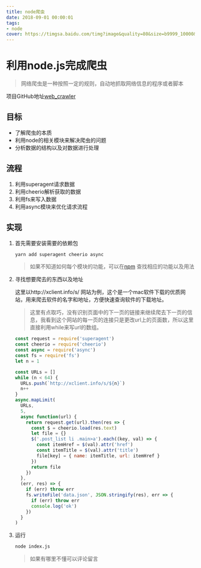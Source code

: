 ```yaml
---
title: node爬虫
date: 2018-09-01 00:00:01
tags:
- node
cover: https://timgsa.baidu.com/timg?image&quality=80&size=b9999_10000&sec=1537881891&di=6e0a7e43aefa2170f5cb07792f7fb73a&imgtype=jpg&er=1&src=http%3A%2F%2Fjohnharbison.net%2Fwp-content%2Fuploads%2F2014%2F02%2Fnode.png
---
```


# 利用node.js完成爬虫

> 网络爬虫是一种按照一定的规则，自动地抓取网络信息的程序或者脚本

项目GitHub地址[web_crawler](https://github.com/web-songsong/web_crawler_node)

## 目标

* 了解爬虫的本质
* 利用node的相关模块来解决爬虫的问题
* 分析数据的结构以及对数据进行处理

## 流程

1. 利用superagent请求数据
2. 利用cheerio解析获取的数据
3. 利用fs来写入数据
4. 利用async模块来优化请求流程

## 实现

1. 首先需要安装需要的依赖包

   ```bash
   yarn add superagent cheerio async
   ```

   > 如果不知道如何每个模块的功能，可以在[npm](https://www.npmjs.com/) 查找相应的功能以及用法

2. 寻找想要爬去的东西以及地址

   这里以http://xclient.info/s/ 网站为例，这个是一个mac软件下载的优质网站，用来爬去软件的名字和地址，方便快速查询软件的下载地址。

   > 这里有点取巧，没有识别页面中的下一页的链接来继续爬去下一页的信息，我看到这个网站的每一页的连接只是更改url上的页面数，所以这里直接利用while来写url的数组。

   ```javascript
   const request = require('superagent')
   const cheerio = require('cheerio')
   const async = require('async')
   const fs = require('fs')
   let n = 1
   
   const URLs = []
   while (n < 64) {
     URLs.push(`http://xclient.info/s/${n}`)
     n++
   }
   async.mapLimit(
     URLs,
     5,
     async function(url) {
       return request.get(url).then(res => {
         const $ = cheerio.load(res.text)
         let file = {}
         $('.post_list li .main>a').each((key, val) => {
           const itemHref = $(val).attr('href')
           const itemTitle = $(val).attr('title')
           file[key] = { name: itemTitle, url: itemHref }
         })
         return file
       })
     },
     (err, res) => {
       if (err) throw err
       fs.writeFile('data.json', JSON.stringify(res), err => {
         if (err) throw err
         console.log('ok')
       })
     }
   )
   ```

3. 运行

   ```bash
   node index.js
   ```

   > 如果有哪里不懂可以评论留言

   